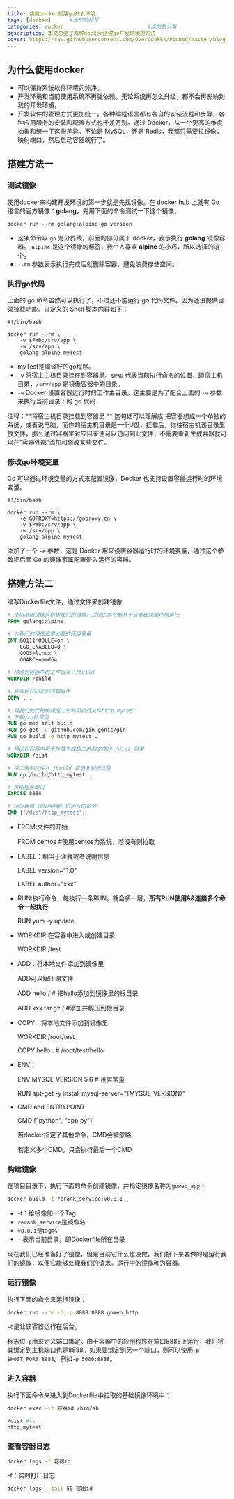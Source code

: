```yaml
---
title: 使用docker搭建go开发环境
tags: [docker]      #添加的标签
categories: docker                           #添加的分类
description: 本文总结了两种docker搭建go开发环境的方法
cover: https://raw.githubusercontent.com/OverCookkk/PicBed/master/blog_cover_images/00784-4174331895.png
---
```




## 为什么使用docker

- 可以保持系统软件环境的纯净。
- 开发环境和当前使用系统不再强依赖。无论系统再怎么升级，都不会再影响到我的开发环境。
- 开发软件的管理方式更加统一。各种编程语言都有各自的安装流程和步骤，各种应用服务的安装和配置方式也千差万别。通过 Docker，从一个更高的维度抽象和统一了这些差异。不论是 MySQL，还是 Redis，我都只需要拉镜像，映射端口，然后启动容器就行了。



## 搭建方法一

### 测试镜像

使用docker来构建开发环境的第一步就是先找镜像。在 docker hub 上就有 Go 语言的官方镜像：**golang**，先用下面的命令测试一下这个镜像。

`docker run --rm golang:alpine go version`

- 这条命令以 `go` 为分界线，前面的部分属于 docker，表示执行 **golang** 镜像容器。 `alpine` 是这个镜像的标签，我个人喜欢 **alpine** 的小巧，所以选择的这个。
- `--rm` 参数表示执行完成后就删除容器，避免浪费存储空间。



### 执行go代码

上面的 go 命令虽然可以执行了，不过还不能运行 go 代码文件。因为还没提供目录挂载功能。自定义的 Shell 脚本内容如下：

```shell
#!/bin/bash

docker run --rm \
    -v $PWD:/srv/app \
    -w /srv/app \
    golang:alpine myTest
```
- myTest是编译好的go程序。
- `-v` 将宿主主机目录挂在到容器里。`$PWD` 代表当前执行命令的位置，即宿主机目录，`/srv/app` 是镜像容器中的目录。
- `-w` Docker 设置容器运行时的工作主目录。这主要是为了配合上面的 `-v` 参数来执行当前目录下的 go 代码

注释：**将宿主机目录挂载到容器里 **   这句话可以理解成   把容器想成一个单独的系统，或者说电脑，而你的宿主机目录是一个U盘，挂载后，你往宿主机该目录里放文件，那么通过容器里对应目录便可以访问到此文件，不需要重新生成容器就可以在“容器外部”添加和修改某些文件。



### 修改go环境变量

Go 可以通过环境变量的方式来配置镜像，Docker 也支持设置容器运行时的环境变量。

```shell
#!/bin/bash

docker run --rm \
	-e GOPROXY=https://goproxy.cn \
    -v $PWD:/srv/app \
    -w /srv/app \
    golang:alpine myTest
```

添加了一个 `-e` 参数，这是 Docker 用来设置容器运行时的环境变量，通过这个参数把后面 Go 的镜像家属配置带入运行的容器。





## 搭建方法二

编写Dockerfile文件，通过文件来创建镜像

```dockerfile
# 使用基础镜像来创建我们的镜像，后续的指令都基于该基础镜像环境运行
FROM golang:alpine

# 为我们的镜像设置必要的环境变量
ENV GO111MODULE=on \
    CGO_ENABLED=0 \
    GOOS=linux \
    GOARCH=amd64

# 移动到容器中的工作目录：/build
WORKDIR /build

# 将本地代码复制到容器中
COPY . .

# 将我们的代码编译成二进制可执行文件http_mytest
# 下载gin依赖包
RUN go mod init build
RUN go get -u github.com/gin-gonic/gin
RUN go build -o http_mytest .

# 移动到容器中用于存放生成的二进制文件的 /dist 目录
WORKDIR /dist

# 将二进制文件从 /build 目录复制到这里
RUN cp /build/http_mytest .

# 声明服务端口
EXPOSE 8888

# 运行镜像（启动容器）时运行的命令
CMD ["/dist/http_mytest"]
```

- FROM:文件的开始

  FROM centos	#使用centos为系统，若没有则拉取

- LABEL：相当于注释或者说明信息

  LABEL version="1.0"

  LABEL author="xxx"

- RUN:执行命令，每执行一条RUN，就会多一层，**所有RUN使用&&连接多个命令一起执行**

  RUN yum -y update

- WORKDIR:在容器中进入或创建目录

  WORKDIR /test

- ADD：将本地文件添加到镜像里

  ADD可以解压缩文件

  ADD  hello /	# 把hello添加到镜像里的根目录

  ADD xxx.tar.gz /	#添加并解压到根目录

- COPY：将本地文件添加到镜像里

  WORKDIR /root/test

  COPY hello .	# /root/test/hello

- ENV：

  ENV MYSQL_VERSION 5.6	# 设置常量

  RUN apt-get -y install mysql-server="{MYSQL_VERSION}"

- CMD and ENTRYPOINT

  CMD ["python", "app.py"]

  若docker指定了其他命令，CMD会被忽略
  
  若定义多个CMD，只会执行最后一个CMD



### 构建镜像

在项目目录下，执行下面的命令创建镜像，并指定镜像名称为`goweb_app`：

```bash
docker build -t rerank_service:v0.0.1 .
```

- -t：给镜像加一个Tag
- `rerank_service`是镜像名
- `v0.0.1`是tag名
- `.` 表示当前目录，即Dockerfile所在目录

现在我们已经准备好了镜像，但是目前它什么也没做。我们接下来要做的是运行我们的镜像，以便它能够处理我们的请求。运行中的镜像称为容器。



### 运行镜像

执行下面的命令来运行镜像：

```bash
docker run --rm -d -p 8888:8888 goweb_http
```

`-d`是让该容器运行在后台。

标志位`-p`用来定义端口绑定。由于容器中的应用程序在端口8888上运行，我们将其绑定到主机端口也是8888。如果要绑定到另一个端口，则可以使用`-p $HOST_PORT:8888`。例如`-p 5000:8888`。



### 进入容器

执行下面命令来进入到Dockerfile中拉取的基础镜像环境中：

```bash
docker exec -it 容器id /bin/sh
```

```bash
/dist #ls
http_mytest
```



### 查看容器日志

```bash
docker logs -f 容器id
```

-f：实时打印日志



```bash
docker logs --tail 50 容器id
```



